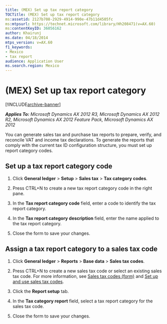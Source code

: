 ```yaml
---
title: (MEX) Set up tax report category
TOCTitle: (MEX) Set up tax report category
ms:assetid: 2127b708-2929-4914-990e-47b11d4505fc
ms:mtpsurl: https://technet.microsoft.com/library/Hh208471(v=AX.60)
ms:contentKeyID: 36056162
author: Khairunj
ms.date: 04/18/2014
mtps_version: v=AX.60
f1_keywords:
- Mexico
- tax report
audience: Application User
ms.search.region: Mexico
---
```


# (MEX) Set up tax report category 


[!INCLUDE[archive-banner](includes/archive-banner.md)]


_**Applies To:** Microsoft Dynamics AX 2012 R3, Microsoft Dynamics AX 2012 R2, Microsoft Dynamics AX 2012 Feature Pack, Microsoft Dynamics AX 2012_

You can generate sales tax and purchase tax reports to prepare, verify, and reconcile VAT and income tax declarations. To generate the reports that comply with the current tax ID configuration structure, you must set up report category codes.

## Set up a tax report category code

1.  Click **General ledger** \> **Setup** \> **Sales tax** \> **Tax category codes**.

2.  Press CTRL+N to create a new tax report category code in the right pane.

3.  In the **Tax report category code** field, enter a code to identify the tax report category.

4.  In the **Tax report category description** field, enter the name applied to the tax report category.

5.  Close the form to save your changes.

## Assign a tax report category to a sales tax code

1.  Click **General ledger** \> **Reports** \> **Base data** \> **Sales tax codes**.

2.  Press CTRL+N to create a new sales tax code or select an existing sales tax code. For more information, see [Sales tax codes (form)](https://technet.microsoft.com/library/aa553257\(v=ax.60\)) and [Set up and use sales tax codes](set-up-and-use-sales-tax-codes.md).

3.  Click the **Report setup** tab.

4.  In the **Tax category report** field, select a tax report category for the sales tax code.

5.  Close the form to save your changes.

  


